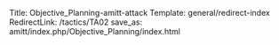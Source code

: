 Title: Objective_Planning-amitt-attack
Template: general/redirect-index
RedirectLink: /tactics/TA02
save_as: amitt/index.php/Objective_Planning/index.html